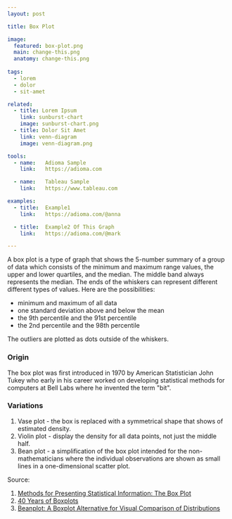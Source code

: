 ```yaml
---
layout: post

title: Box Plot

image:
  featured: box-plot.png
  main: change-this.png
  anatomy: change-this.png
  
tags:
  - lorem
  - dolor
  - sit-amet

related:
  - title: Lorem Ipsum
    link: sunburst-chart
    image: sunburst-chart.png
  - title: Dolor Sit Amet
    link: venn-diagram
    image: venn-diagram.png

tools:
  - name:   Adioma Sample
    link:   https://adioma.com

  - name:   Tableau Sample
    link:   https://www.tableau.com

examples:
  - title:  Example1
    link:   https://adioma.com/@anna

  - title:  Example2 Of This Graph
    link:   https://adioma.com/@mark

---
```


A box plot is a type of graph that shows the 5-number summary of a group of data which consists of the minimum and maximum range values, the upper and lower quartiles, and the median. The middle band always represents
the median. The ends of the whiskers can represent different different types of values. Here are the possibilities:
- minimum and maximum of all data
- one standard deviation above and below the mean
- the 9th percentile and the 91st percentile
- the 2nd percentile and the 98th percentile

The outliers are plotted as dots outside of the whiskers.

### Origin
The box plot was first introduced in 1970 by American Statistician John Tukey who early in his career worked on developing statistical methods for computers at Bell Labs where he invented the term "bit".

### Variations
1. Vase plot - the box is replaced with a symmetrical shape that shows of estimated density.
2. Violin plot -  display the density for all data points, not just the middle half.
3. Bean plot - a simplification of the box plot intended for the non-mathematicians where the individual observations are shown as small lines in a one-dimensional scatter plot.



Source: 
1. [Methods for Presenting Statistical Information: The Box Plot](http://www.sci.utah.edu/~kpotter/publications/potter-2006-MPSI.pdf)
2. [40 Years of Boxplots](http://vita.had.co.nz/papers/boxplots.pdf)
3. [Beanplot: A Boxplot Alternative for Visual Comparison of Distributions](https://cran.r-project.org/web/packages/beanplot/vignettes/beanplot.pdf)
